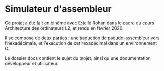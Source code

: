 # Simulateur d'assembleur

Ce projet a été fait en binôme avec Estelle Rohan dans le cadre du cours Architecture des ordinateurs L2, et rendu en février 2020.

Il se compose de deux parties : une traduction de pseudo-assembleur vers l'hexadécimale, et l'exécution de cet hexadécimal dans un environnement C.

Le dossier docs contient le sujet du projet, ainsi qu'une documentation développeur et utilisateur.
